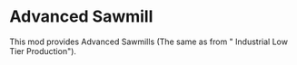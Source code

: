 # Advanced Sawmill

This mod provides Advanced Sawmills (The same as from " Industrial Low Tier Production").
